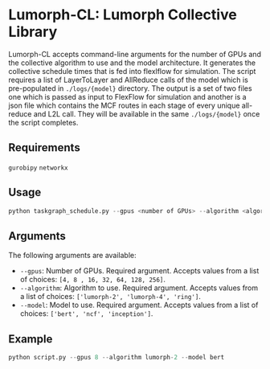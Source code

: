 # Lumorph-CL: Lumorph Collective Library

Lumorph-CL accepts command-line arguments for the number of GPUs and the collective algorithm to use and the model architecture. It generates the collective schedule times that is fed into flexlflow for simulation. The script requires a list of LayerToLayer and AllReduce calls of the model which is pre-populated in ```./logs/{model}``` directory. The output is a set of two files one which is passed as input to FlexFlow for simulation and another is a json file which contains the MCF routes in each stage of every unique all-reduce and L2L call. They will be available in the same ```./logs/{model}``` once the script completes.

## Requirements

```gurobipy```
```networkx```

## Usage

```python
python taskgraph_schedule.py --gpus <number of GPUs> --algorithm <algorithm to use> --model <model to use>
```

## Arguments

The following arguments are available:

* `--gpus`: Number of GPUs. Required argument. Accepts values from a list of choices: `[4, 8 , 16, 32, 64, 128, 256]`.
* `--algorithm`: Algorithm to use. Required argument. Accepts values from a list of choices: `['lumorph-2', 'lumorph-4', 'ring']`.
* `--model`: Model to use. Required argument. Accepts values from a list of choices: `['bert', 'ncf', 'inception']`.

## Example

```python
python script.py --gpus 8 --algorithm lumorph-2 --model bert
```
